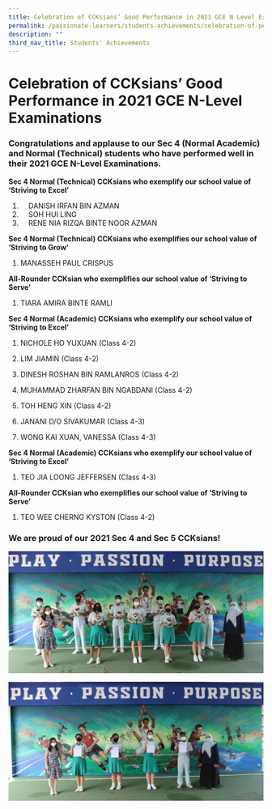 ```yaml
---
title: Celebration of CCKsians’ Good Performance in 2021 GCE N Level Examinations
permalink: /passionate-learners/students-achievements/celebration-of-performance-in-2021-gce-n-level/
description: ""
third_nav_title: Students' Achievements
---
```

# **Celebration of CCKsians’ Good Performance in 2021 GCE N-Level Examinations**

  

### Congratulations and applause to our Sec 4 (Normal Academic) and Normal (Technical) students who have performed well in their 2021 GCE N-Level Examinations.    

**Sec 4 Normal (Technical) CCKsians who exemplify our school value of ‘Striving to Excel’** 

1.      DANISH IRFAN BIN AZMAN
2.      SOH HUI LING
3.      RENE NIA RIZQA BINTE NOOR AZMAN

**Sec 4 Normal (Technical) CCKsians who exemplifies our school value of ‘Striving to Grow’**    

1. MANASSEH PAUL CRISPUS

**All-Rounder CCKsian who exemplifies our school value of ‘Striving to Serve’**   

1. TIARA AMIRA BINTE RAMLI

**Sec 4 Normal (Academic) CCKsians who exemplify our school value of ‘Striving to Excel’**   
  
1. NICHOLE HO YUXUAN (Class 4-2)

2. LIM JIAMIN (Class 4-2)

3. DINESH ROSHAN BIN RAMLANROS (Class 4-2)

4. MUHAMMAD ZHARFAN BIN NGABDANI (Class 4-2)

5. TOH HENG XIN (Class 4-2)

6. JANANI D/O SIVAKUMAR (Class 4-3)

7. WONG KAI XUAN, VANESSA (Class 4-3)


**Sec 4 Normal (Academic) CCKsians who exemplify our school value of ‘Striving to Excel’**    
  

1. TEO JIA LOONG JEFFERSEN (Class 4-3)


**All-Rounder CCKsian who exemplifies our school value of ‘Striving to Serve’**   

1. TEO WEE CHERNG KYSTON (Class 4-2)


### We are proud of our 2021 Sec 4 and Sec 5 CCKsians!

![](/images/GCE%20NA%20-%20Level%20-2.jpg)

![](/images/GCE%20NT%20-%20Level%20-%202.jpg)